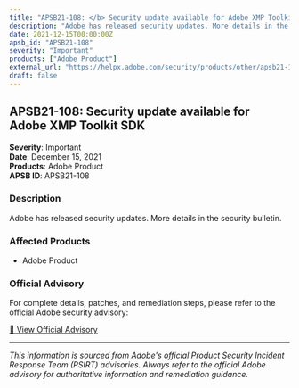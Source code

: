 ```yaml
---
title: "APSB21-108: </b> Security update available for Adobe XMP Toolkit SDK </a><br />"
description: "Adobe has released security updates. More details in the security bulletin."
date: 2021-12-15T00:00:00Z
apsb_id: "APSB21-108"
severity: "Important"
products: ["Adobe Product"]
external_url: "https://helpx.adobe.com/security/products/other/apsb21-108.html"
draft: false
---
```


## APSB21-108: </b> Security update available for Adobe XMP Toolkit SDK </a><br />

**Severity**: Important  
**Date**: December 15, 2021  
**Products**: Adobe Product  
**APSB ID**: APSB21-108

### Description

Adobe has released security updates. More details in the security bulletin.

### Affected Products

- Adobe Product


### Official Advisory

For complete details, patches, and remediation steps, please refer to the official Adobe security advisory:

[🔗 View Official Advisory](https://helpx.adobe.com/security/products/other/apsb21-108.html)

---

*This information is sourced from Adobe's official Product Security Incident Response Team (PSIRT) advisories. Always refer to the official Adobe advisory for authoritative information and remediation guidance.*
